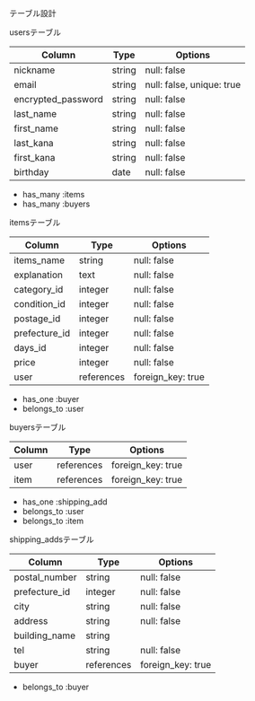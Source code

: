 テーブル設計

usersテーブル

| Column             | Type    | Options                   |
| ------------------ | ------- | ------------------------- |
| nickname           | string  | null: false               |
| email              | string  | null: false, unique: true |
| encrypted_password | string  | null: false               |
| last_name          | string  | null: false               |
| first_name         | string  | null: false               |
| last_kana          | string  | null: false               |
| first_kana         | string  | null: false               |
| birthday           | date    | null: false               |

- has_many :items
- has_many :buyers


itemsテーブル

| Column        | Type       | Options           |
| ------------- | ---------- | ----------------- |
| items_name    | string     | null: false       |
| explanation   | text       | null: false       |
| category_id   | integer    | null: false       |
| condition_id  | integer    | null: false       |
| postage_id    | integer    | null: false       |
| prefecture_id | integer    | null: false       |
| days_id       | integer    | null: false       |
| price         | integer    | null: false       |
| user          | references | foreign_key: true |

- has_one :buyer
- belongs_to :user


buyersテーブル

| Column           | Type       | Options           |
| ---------------- | ---------- | ----------------- |
| user             | references | foreign_key: true |
| item             | references | foreign_key: true |

- has_one    :shipping_add
- belongs_to :user
- belongs_to :item

shipping_addsテーブル

| Column        | Type       | Options           |
| ------------- | ---------- | ----------------- |
| postal_number | string     | null: false       |
| prefecture_id | integer    | null: false       |
| city          | string     | null: false       |
| address       | string     | null: false       |
| building_name | string     |                   |
| tel           | string     | null: false       |
| buyer         | references | foreign_key: true |

- belongs_to :buyer